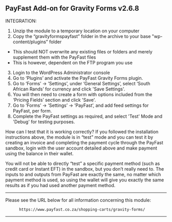 PayFast Add-on for Gravity Forms v2.6.8
------------------------------------------------------------------------------

INTEGRATION:

1. Unzip the module to a temporary location on your computer
2. Copy the “gravityformspayfast” folder in the archive to your base "wp-content/plugins” folder

- This should NOT overwrite any existing files or folders and merely supplement them with the PayFast files
- This is however, dependent on the FTP program you use

3. Login to the WordPress Administrator console
4. Go to ‘Plugins’ and activate the PayFast Gravity Forms plugin.
5. Go to ‘Forms’ -> ’Settings’, under ‘General Settings’, select ‘South African Rands’ for currency and click 'Save
   Settings'.
6. You will then need to create a form with options included from the ‘Pricing Fields’ section and click 'Save'.
7. Go to ‘Forms’ -> ’Settings’ -> ’PayFast’, and add feed settings for PayFast, per form.
8. Complete the PayFast settings as required, and select 'Test' Mode and 'Debug' for testing purposes.

How can I test that it is working correctly? If you followed the installation instructions above, the module is in
“test” mode and you can test it by creating an invoice and completing the payment cycle through the PayFast sandbox,
login with the user account detailed above and make payment using the balance in their wallet.

You will not be able to directly “test” a specific payment method (such as credit card or Instant EFT) in the sandbox,
but you don’t really need to. The inputs to and outputs from PayFast are exactly the same, no matter which payment
method is used, so using the wallet will give you exactly the same results as if you had used another payment method.

***************************************************************************

Please see the URL below for all information concerning this module:

          https://www.payfast.co.za/shopping-carts/gravity-forms/

***************************************************************************
